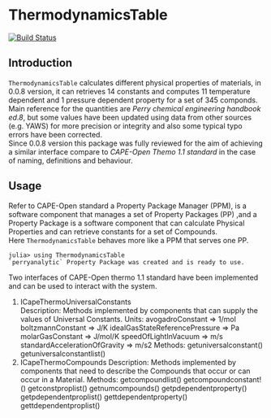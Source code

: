 # ThermodynamicsTable

[![Build Status](https://travis-ci.org/DANA-Laboratory/ThermodynamicsTable.jl.svg?branch=master)](https://travis-ci.org/DANA-Laboratory/ThermodynamicsTable.jl)

## Introduction

`ThermodynamicsTable` calculates different physical properties of materials, in 0.0.8 version, it can retrieves 14 constants and computes 
11 temperature dependent and 1 pressure dependent property for a set of 345 componds.  
Main reference for the quantities are *Perry chemical engineering handbook ed.8*,
but some values have been updated using data from other sources (e.g. YAWS) for more precision or integrity and also some typical typo errors have been corrected.  
Since 0.0.8 version this package was fully reviewed for the aim of achieving a similar interface compare to *CAPE-Open Themo 1.1 standard* in the case of naming, definitions and behaviour. 

## Usage
Refer to CAPE-Open standard a Property Package Manager (PPM), is a software component that manages a set of Property Packages (PP) ,and a Property Package is a software component that can calculate Physical Properties and can retrieve constants for a set of Compounds.  
Here `ThermodynamicsTable` behaves more like a PPM that serves one PP.
```
julia> using ThermodynamicsTable
`perryanalytic` Property Package was created and is ready to use.
```
Two interfaces of CAPE-Open thermo 1.1 standard have been implemented and can be used to interact with the system.  
  1. ICapeThermoUniversalConstants    
    Description:
      Methods implemented by components that can supply the values of Universal Constants.
    Units:
      avogadroConstant => 1/mol
      boltzmannConstant => J/K
      idealGasStateReferencePressure => Pa
      molarGasConstant => J/mol/K
      speedOfLightInVacuum => m/s
      standardAccelerationOfGravity => m/s2
    Methods:
      getuniversalconstant()
      getuniversalconstantlist()
  2. ICapeThermoCompounds
    Description:
      Methods implemented by components that need to describe the Compounds that occur or can occur in a Material.
    Methods:
      getcompoundlist()
      getcompoundconstant!()
      getconstproplist()
      getnumcompounds()
      getpdependentproperty()
      getpdependentproplist()
      gettdependentproperty()
      gettdependentproplist()
